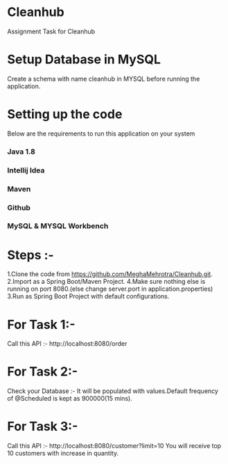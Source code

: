 # Cleanhub
Assignment Task for Cleanhub

# Setup Database in MySQL
Create a schema with name cleanhub in MYSQL before running the application.

# Setting up the code
Below are the requirements to run this application on your system

### Java 1.8
### Intellij Idea
### Maven
### Github
### MySQL & MYSQL Workbench

# Steps :- 
1.Clone the code from https://github.com/MeghaMehrotra/Cleanhub.git.
2.Import as a Spring Boot/Maven Project.
4.Make sure nothing else is running on port 8080.(else change server.port in application.properties)
3.Run as Spring Boot Project with default configurations.

# For Task 1:-
Call this API :- http://localhost:8080/order

# For Task 2:-
Check your Database :- It will be populated with values.Default frequency of 
@Scheduled is kept as 900000(15 mins).

# For Task 3:-

Call this API :- http://localhost:8080/customer?limit=10
You will receive top 10 customers with increase in quantity.






